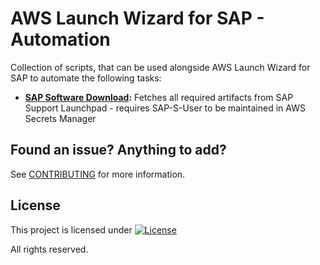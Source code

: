 # AWS Launch Wizard for SAP - Automation

Collection of scripts, that can be used alongside AWS Launch Wizard for SAP to automate the following tasks:

- **[SAP Software Download](software_download/):** Fetches all required artifacts from SAP Support Launchpad - requires SAP-S-User to be maintained in AWS Secrets Manager

## Found an issue? Anything to add?

See [CONTRIBUTING](CONTRIBUTING.md) for more information.

## License

This project is licensed under  [![License](https://img.shields.io/badge/License-Apache_2.0-blue.svg)](.LICENSE)
  
All rights reserved.